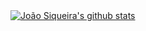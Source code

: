 <a href="https://github.com/joaosiqueira">
  <img align="center" src="https://github-readme-stats.joaosiqueira.vercel.app/api?username=joaosiqueira&show_icons=true&include_all_commits=true&theme=material-palenight" alt="João Siqueira's github stats" />
</a>

<!-- <a href="https://github.com/joaosiqueira">
  <img align="center" src="https://github-readme-stats.vercel.app/api/top-langs/?username=joaosiqueira&show_icons=true&include_all_commits=true&theme=material-palenight" />
</a> -->
